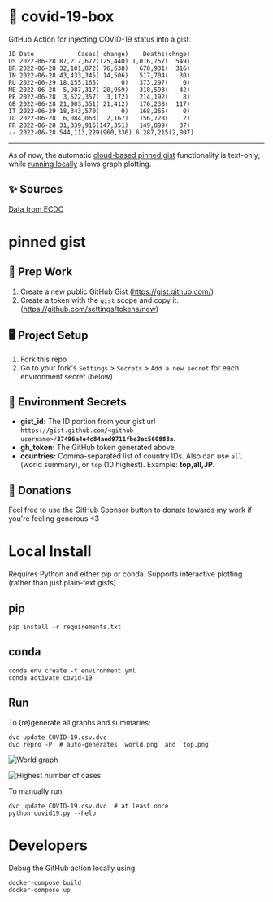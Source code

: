 # 🏥 covid-19-box

GitHub Action for injecting COVID-19 status into a gist.

```
ID Date            Cases( change)    Deaths(chnge)
US 2022-06-28 87,217,672(125,440) 1,016,757(  549)
BR 2022-06-28 32,101,872( 76,638)   670,931(  316)
IN 2022-06-28 43,433,345( 14,506)   517,704(   30)
RU 2022-06-29 18,155,165(      0)   373,297(    0)
ME 2022-06-28  5,987,317( 20,959)   318,593(   42)
PE 2022-06-28  3,622,357(  3,172)   214,192(    8)
GB 2022-06-28 21,903,351( 21,412)   176,238(  117)
IT 2022-06-29 18,343,570(      0)   168,265(    0)
ID 2022-06-28  6,084,063(  2,167)   156,728(    2)
FR 2022-06-28 31,339,916(147,351)   149,899(   37)
-- 2022-06-28 544,113,229(960,336) 6,287,215(2,007)
```

---

As of now, the automatic [cloud-based pinned gist](#pinned-gist) functionality is text-only;
while [running locally](#local-install) allows graph plotting.

## ✨ Sources

[Data from ECDC](https://www.ecdc.europa.eu/en/publications-data/download-todays-data-geographic-distribution-covid-19-cases-worldwide)

# pinned gist

## 🎒 Prep Work
1. Create a new public GitHub Gist (https://gist.github.com/)
1. Create a token with the `gist` scope and copy it. (https://github.com/settings/tokens/new)

## 🖥 Project Setup
1. Fork this repo
1. Go to your fork's `Settings` > `Secrets` > `Add a new secret` for each environment secret (below)

## 🤫 Environment Secrets
- **gist_id:** The ID portion from your gist url `https://gist.github.com/<github username>/`**`37496a4e4c84aed9711fbe3ec560888a`**.
- **gh_token:** The GitHub token generated above.
- **countries:** Comma-separated list of country IDs. Also can use `all` (world summary), or `top` (10 highest). Example: **top,all,JP**.

## 💸 Donations

Feel free to use the GitHub Sponsor button to donate towards my work if you're feeling generous <3

# Local Install

Requires Python and either pip or conda. Supports interactive plotting (rather than just plain-text gists).

## pip

```
pip install -r requirements.txt
```

## conda

```
conda env create -f environment.yml
conda activate covid-19
```

## Run

To (re)generate all graphs and summaries:

```
dvc update COVID-19.csv.dvc
dvc repro -P  # auto-generates `world.png` and `top.png`
```

![World graph](world.png)

![Highest number of cases](top.png)

To manually run,

```
dvc update COVID-19.csv.dvc  # at least once
python covid19.py --help
```

# Developers

Debug the GitHub action locally using:

```
docker-compose build
docker-compose up
```
